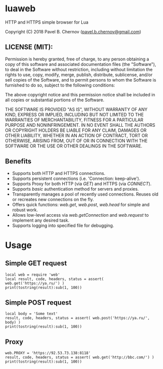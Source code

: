 # luaweb
HTTP and HTTPS simple browser for Lua

Copyright (C) 2018 Pavel B. Chernov (pavel.b.chernov@gmail.com)

## LICENSE (MIT):

Permission is hereby granted, free of charge, to any person obtaining a copy
of this software and associated documentation files (the "Software"), to deal
in the Software without restriction, including without limitation the rights
to use, copy, modify, merge, publish, distribute, sublicense, and/or sell
copies of the Software, and to permit persons to whom the Software is
furnished to do so, subject to the following conditions:

The above copyright notice and this permission notice shall be included in all
copies or substantial portions of the Software.

THE SOFTWARE IS PROVIDED "AS IS", WITHOUT WARRANTY OF ANY KIND, EXPRESS OR
IMPLIED, INCLUDING BUT NOT LIMITED TO THE WARRANTIES OF MERCHANTABILITY,
FITNESS FOR A PARTICULAR PURPOSE AND NONINFRINGEMENT. IN NO EVENT SHALL THE
AUTHORS OR COPYRIGHT HOLDERS BE LIABLE FOR ANY CLAIM, DAMAGES OR OTHER
LIABILITY, WHETHER IN AN ACTION OF CONTRACT, TORT OR OTHERWISE, ARISING FROM,
OUT OF OR IN CONNECTION WITH THE SOFTWARE OR THE USE OR OTHER DEALINGS IN THE
SOFTWARE.

## Benefits
- Supports both HTTP and HTTPS connections.
- Supports persistent connections (i.e. 'Connection: keep-alive').
- Supports Proxy for both HTTP (via *GET*) and HTTPS (via *CONNECT*).
- Supports *basic* authentication method for servers and proxies.
- Transparently manages a pool of recently used connections. Reuses old or recreates new connections on the fly.
- Offers quick functions: *web.get*, *web.post*, *web.head* for simple and robust work.
- Allows low-level access via *web.getConnection* and *web.request* to implement any desired task.
- Supports logging into specified file for debugging.

# Usage

## Simple GET request

  ```
  local web = require 'web'
  local result, code, headers, status = assert( web.get('https://ya.ru/') )
  print(tostring(result):sub(1, 100))
  ```

## Simple POST request

  ```
  local body = 'Some text'
  result, code, headers, status = assert( web.post('https://ya.ru/', body) )
  print(tostring(result):sub(1, 100))
  ```

## Proxy

  ```
  web.PROXY = 'https://92.53.73.138:8118'
  result, code, headers, status = assert( web.get('http://bbc.com/') )
  print(tostring(result):sub(1, 100))
  ```
